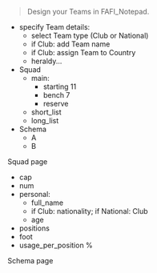 
> Design your Teams in FAFI_Notepad.





- specify Team details:
  - select Team type (Club or National)
  - if Club: add Team name
  - if Club: assign Team to Country
  - heraldy...
- Squad
  - main:
    - starting 11
    - bench 7
    - reserve
  - short_list
  - long_list
- Schema
  - A
  - B





Squad page
- cap
- num
- personal:
  - full_name
  - if Club: nationality; if National: Club
  - age
- positions
- foot
- usage_per_position %

Schema page


